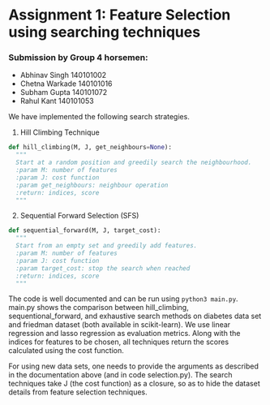 # Assignment 1: Feature Selection using searching techniques

### Submission by Group **4 horsemen**:
* Abhinav Singh 140101002
* Chetna Warkade 140101016
* Subham Gupta 140101072
* Rahul Kant 140101053

We have implemented the following search strategies.

1. Hill Climbing Technique
  ```python
def hill_climbing(M, J, get_neighbours=None):
    """
    Start at a random position and greedily search the neighbourhood.
    :param M: number of features
    :param J: cost function
    :param get_neighbours: neighbour operation
    :return: indices, score
    """
```

2. Sequential Forward Selection (SFS)
  ```python
def sequential_forward(M, J, target_cost):
    """
    Start from an empty set and greedily add features.
    :param M: number of features
    :param J: cost function
    :param target_cost: stop the search when reached
    :return: indices, score
    """
```

The code is well documented and can be run using `python3 main.py`.
main.py shows the comparison between hill_climbing, sequentional_forward, and exhaustive search methods on diabetes data set and friedman dataset (both available in scikit-learn). We use linear regression and lasso regression as evaluation metrics.
Along with the indices for features to be chosen, all techniques return the scores calculated using the cost function.

For using new data sets, one needs to provide the arguments as described in the documentation above (and in code selection.py). The search techniques take J (the cost function) as a closure, so as to hide the dataset details from feature selection techniques.
